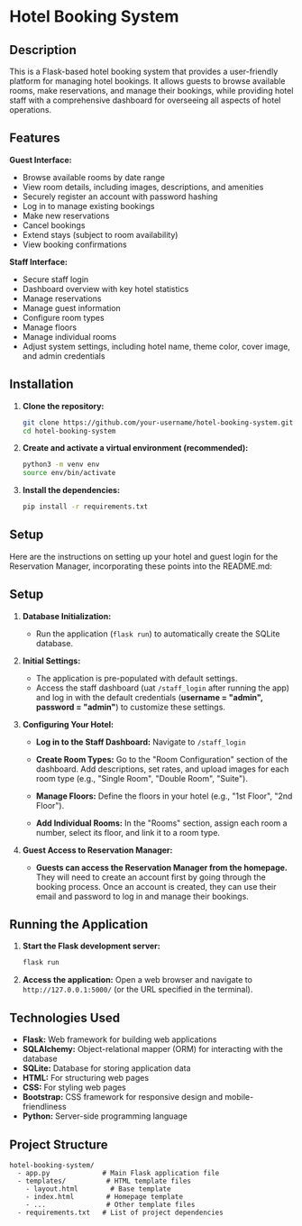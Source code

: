 # Hotel Booking System

## Description

This is a Flask-based hotel booking system that provides a user-friendly platform for managing hotel bookings. It allows guests to browse available rooms, make reservations, and manage their bookings, while providing hotel staff with a comprehensive dashboard for overseeing all aspects of hotel operations. 

## Features

**Guest Interface:**
- Browse available rooms by date range
- View room details, including images, descriptions, and amenities
- Securely register an account with password hashing
- Log in to manage existing bookings
- Make new reservations
- Cancel bookings
- Extend stays (subject to room availability)
- View booking confirmations

**Staff Interface:**
- Secure staff login
- Dashboard overview with key hotel statistics
- Manage reservations 
- Manage guest information 
- Configure room types 
- Manage floors 
- Manage individual rooms 
- Adjust system settings, including hotel name, theme color, cover image, and admin credentials


## Installation

1. **Clone the repository:**
   ```bash
   git clone https://github.com/your-username/hotel-booking-system.git
   cd hotel-booking-system 
   ```
2. **Create and activate a virtual environment (recommended):**
   ```bash
   python3 -m venv env
   source env/bin/activate
   ```
3. **Install the dependencies:**
   ```bash
   pip install -r requirements.txt
   ```

## Setup

Here are the instructions on setting up your hotel and guest login for the Reservation Manager, incorporating these points into the README.md:

## Setup

1. **Database Initialization:** 
   - Run the application (`flask run`) to automatically create the SQLite database.

2. **Initial Settings:**
   - The application is pre-populated with default settings.
   - Access the staff dashboard (uat `/staff_login` after running the app) and log in with the default credentials (**username = "admin", password = "admin"**) to customize these settings.

3. **Configuring Your Hotel:**

   - **Log in to the Staff Dashboard:**  Navigate to `/staff_login`
     
   - **Create Room Types:** Go to the "Room Configuration" section of the dashboard.  Add descriptions, set rates, and upload images for each room type (e.g., "Single Room", "Double Room", "Suite").

   - **Manage Floors:**  Define the floors in your hotel (e.g., "1st Floor", "2nd Floor").

   - **Add Individual Rooms:**  In the "Rooms" section, assign each room a number, select its floor, and link it to a room type.

4. **Guest Access to Reservation Manager:**

   - **Guests can access the Reservation Manager from the homepage.** They will need to create an account first by going through the booking process. Once an account is created, they can use their email and password to log in and manage their bookings.

## Running the Application

1. **Start the Flask development server:**
   ```bash
   flask run
   ```
2. **Access the application:** Open a web browser and navigate to `http://127.0.0.1:5000/` (or the URL specified in the terminal).

## Technologies Used

- **Flask:** Web framework for building web applications
- **SQLAlchemy:**  Object-relational mapper (ORM) for interacting with the database
- **SQLite:**  Database for storing application data
- **HTML:** For structuring web pages
- **CSS:** For styling web pages
- **Bootstrap:** CSS framework for responsive design and mobile-friendliness
- **Python:** Server-side programming language

## Project Structure

```
hotel-booking-system/
  - app.py             # Main Flask application file
  - templates/          # HTML template files
    - layout.html        # Base template
    - index.html        # Homepage template
    - ...               # Other template files
  - requirements.txt   # List of project dependencies
```
